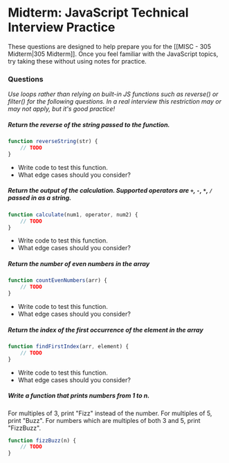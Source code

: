 # Midterm: JavaScript Technical Interview Practice

These questions are designed to help prepare you for the [[MISC - 305 Midterm|305 Midterm]]. Once you feel familiar with the JavaScript topics, try taking these without using notes for practice.

### Questions

*Use loops rather than relying on built-in JS functions such as reverse() or filter() for the following questions. In a real interview this restriction may or may not apply, but it's good practice!*

##### Return the reverse of the string passed to the function.
```js
function reverseString(str) {
    // TODO
}
```
- Write code to test this function.
- What edge cases should you consider?

##### Return the output of the calculation. Supported operators are `+`, `-`, `*`, `/` passed in as a string.
```js
function calculate(num1, operator, num2) {
    // TODO
}
```
- Write code to test this function.
- What edge cases should you consider?

##### Return the number of even numbers in the array
```js
function countEvenNumbers(arr) {
	// TODO
}
```
- Write code to test this function.
- What edge cases should you consider?

##### Return the index of the first occurrence of the element in the array
```js
function findFirstIndex(arr, element) {
    // TODO
}
```
- Write code to test this function.
- What edge cases should you consider?

##### Write a function that prints numbers from 1 to n. 
For multiples of 3, print "Fizz" instead of the number. 
For multiples of 5, print "Buzz". 
For numbers which are multiples of both 3 and 5, print "FizzBuzz".
```js
function fizzBuzz(n) {
	// TODO
}
```
